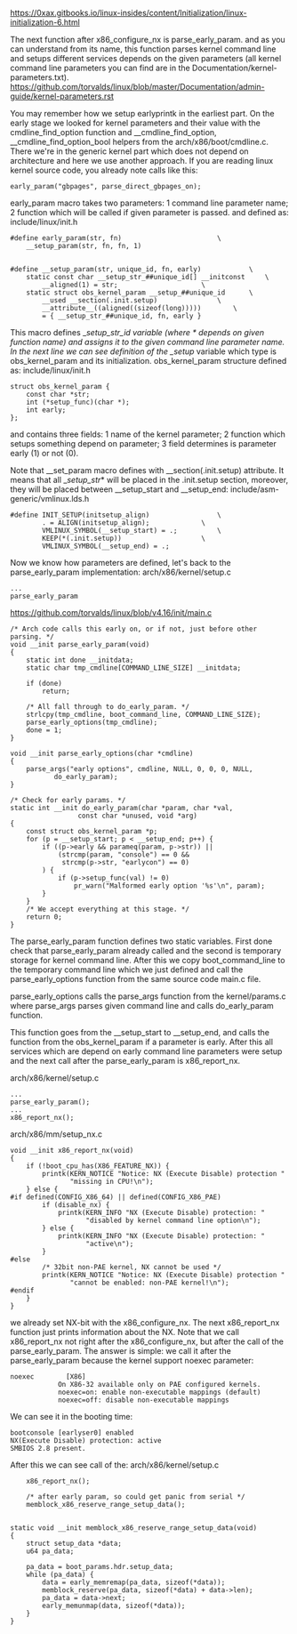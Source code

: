 
https://0xax.gitbooks.io/linux-insides/content/Initialization/linux-initialization-6.html


The next function after x86_configure_nx is parse_early_param. and as you can understand from its name, 
this function parses kernel command line and setups different services depends on the given parameters
(all kernel command line parameters you can find are in the Documentation/kernel-parameters.txt).
https://github.com/torvalds/linux/blob/master/Documentation/admin-guide/kernel-parameters.rst

You may remember how we setup earlyprintk in the earliest part. On the early stage we looked for kernel parameters
and their value with the cmdline_find_option function and __cmdline_find_option, __cmdline_find_option_bool
helpers from the arch/x86/boot/cmdline.c. There we're in the generic kernel part which does not depend on architecture 
and here we use another approach. If you are reading linux kernel source code, you already note calls like this:
```
early_param("gbpages", parse_direct_gbpages_on);
```
early_param macro takes two parameters:
1 command line parameter name;
2 function which will be called if given parameter is passed.
and defined as:
include/linux/init.h
```
#define early_param(str, fn)						\
	__setup_param(str, fn, fn, 1)
	

#define __setup_param(str, unique_id, fn, early)			\
	static const char __setup_str_##unique_id[] __initconst		\
		__aligned(1) = str; 					\
	static struct obs_kernel_param __setup_##unique_id		\
		__used __section(.init.setup)				\
		__attribute__((aligned((sizeof(long)))))		\
		= { __setup_str_##unique_id, fn, early }	
```
This macro defines __setup_str_*_id variable (where * depends on given function name) and assigns it to
the given command line parameter name. In the next line we can see definition of the __setup_* variable 
which type is obs_kernel_param and its initialization. obs_kernel_param structure defined as:
include/linux/init.h
```
struct obs_kernel_param {
	const char *str;
	int (*setup_func)(char *);
	int early;
};
```
and contains three fields:
1 name of the kernel parameter;
2 function which setups something depend on parameter;
3 field determines is parameter early (1) or not (0).

Note that __set_param macro defines with __section(.init.setup) attribute. It means that all __setup_str_* will 
be placed in the .init.setup section, moreover, they will be placed between __setup_start and __setup_end:
include/asm-generic/vmlinux.lds.h
```
#define INIT_SETUP(initsetup_align)					\
		. = ALIGN(initsetup_align);				\
		VMLINUX_SYMBOL(__setup_start) = .;			\
		KEEP(*(.init.setup))					\
		VMLINUX_SYMBOL(__setup_end) = .;
```

Now we know how parameters are defined, let's back to the parse_early_param implementation:
arch/x86/kernel/setup.c
```
...
parse_early_param
```
https://github.com/torvalds/linux/blob/v4.16/init/main.c
```
/* Arch code calls this early on, or if not, just before other parsing. */
void __init parse_early_param(void)
{
	static int done __initdata;
	static char tmp_cmdline[COMMAND_LINE_SIZE] __initdata;

	if (done)
		return;

	/* All fall through to do_early_param. */
	strlcpy(tmp_cmdline, boot_command_line, COMMAND_LINE_SIZE);
	parse_early_options(tmp_cmdline);
	done = 1;
}

void __init parse_early_options(char *cmdline)
{
	parse_args("early options", cmdline, NULL, 0, 0, 0, NULL,
		   do_early_param);
}

/* Check for early params. */
static int __init do_early_param(char *param, char *val,
				 const char *unused, void *arg)
{
	const struct obs_kernel_param *p;
	for (p = __setup_start; p < __setup_end; p++) {
		if ((p->early && parameq(param, p->str)) ||
		    (strcmp(param, "console") == 0 &&
		     strcmp(p->str, "earlycon") == 0)
		) {
			if (p->setup_func(val) != 0)
				pr_warn("Malformed early option '%s'\n", param);
		}
	}
	/* We accept everything at this stage. */
	return 0;
}
```
The parse_early_param function defines two static variables. First done check that parse_early_param already called 
and the second is temporary storage for kernel command line.
After this we copy boot_command_line to the temporary command line which we just defined and call the parse_early_options 
function from the same source code main.c file. 

parse_early_options calls the parse_args function from the kernel/params.c where parse_args parses given command line
  and calls do_early_param function.

This function goes from the __setup_start to __setup_end, and calls the function from the obs_kernel_param 
if a parameter is early. After this all services which are depend on early command line parameters were setup 
and the next call after the parse_early_param is x86_report_nx.

arch/x86/kernel/setup.c
```
...
parse_early_param();
...
x86_report_nx();
```
arch/x86/mm/setup_nx.c
```
void __init x86_report_nx(void)
{
	if (!boot_cpu_has(X86_FEATURE_NX)) {
		printk(KERN_NOTICE "Notice: NX (Execute Disable) protection "
		       "missing in CPU!\n");
	} else {
#if defined(CONFIG_X86_64) || defined(CONFIG_X86_PAE)
		if (disable_nx) {
			printk(KERN_INFO "NX (Execute Disable) protection: "
			       "disabled by kernel command line option\n");
		} else {
			printk(KERN_INFO "NX (Execute Disable) protection: "
			       "active\n");
		}
#else
		/* 32bit non-PAE kernel, NX cannot be used */
		printk(KERN_NOTICE "Notice: NX (Execute Disable) protection "
		       "cannot be enabled: non-PAE kernel!\n");
#endif
	}
}
```
we already set NX-bit with the x86_configure_nx. The next x86_report_nx function
just prints information about the NX. Note that we call x86_report_nx not right after the x86_configure_nx,
but after the call of the parse_early_param. The answer is simple: we call it after the parse_early_param 
because the kernel support noexec parameter:
```
noexec        [X86]
            On X86-32 available only on PAE configured kernels.
            noexec=on: enable non-executable mappings (default)
            noexec=off: disable non-executable mappings
```
We can see it in the booting time:
```
bootconsole [earlyser0] enabled
NX(Execute Disable) protection: active
SMBIOS 2.8 present.
```


After this we can see call of the:
arch/x86/kernel/setup.c
```
	x86_report_nx();

	/* after early param, so could get panic from serial */
	memblock_x86_reserve_range_setup_data();
	
	
static void __init memblock_x86_reserve_range_setup_data(void)
{
	struct setup_data *data;
	u64 pa_data;

	pa_data = boot_params.hdr.setup_data;
	while (pa_data) {
		data = early_memremap(pa_data, sizeof(*data));
		memblock_reserve(pa_data, sizeof(*data) + data->len);
		pa_data = data->next;
		early_memunmap(data, sizeof(*data));
	}
}	
```



